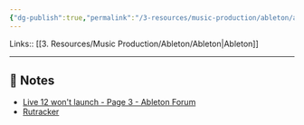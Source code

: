 ```yaml
---
{"dg-publish":true,"permalink":"/3-resources/music-production/ableton/ableton-12-non-si-avvia/","tags":["type/note"]}
---
```


Links:: [[3. Resources/Music Production/Ableton/Ableton\|Ableton]]

---

## 📝 Notes


- [Live 12 won't launch - Page 3 - Ableton Forum](https://forum.ableton.com/viewtopic.php?t=249583&start=30)
- [Rutracker](https://rutracker.net/forum/viewtopic.php?t=6495736&start=60)



